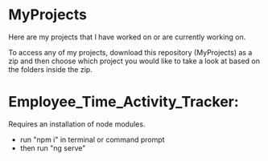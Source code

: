 # MyProjects
Here are my projects that I have worked on or are currently working on.

To access any of my projects, download this repository (MyProjects) as a zip and then choose which project you would like to take a look at based on the folders
inside the zip. 


# Employee_Time_Activity_Tracker:
Requires an installation of node modules. 
- run "npm i" in terminal or command prompt 
- then run "ng serve" 
